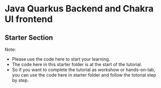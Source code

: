 # Java Quarkus Backend and Chakra UI frontend #
## Starter Section ##

Note:
- Please use the code here to start your learning. 
- The code here in this starter folder is at the start of the tutorial.
- So if you want to complete the tutorial as workshow or hands-on-lab, you can use the code here in starter folder and follow the totorial step by step. 
